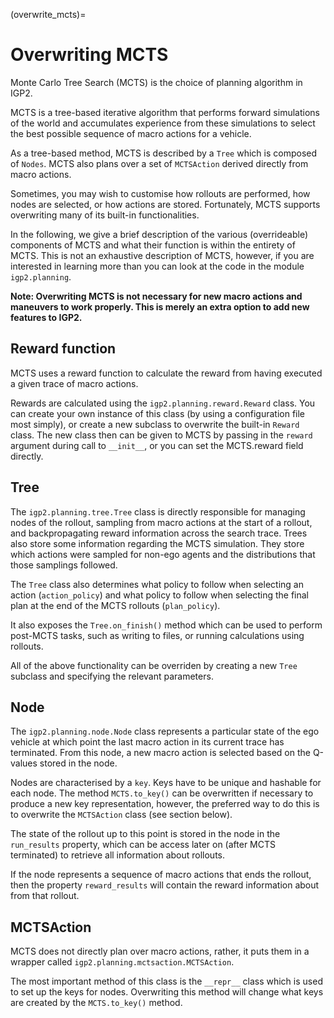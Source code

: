 (overwrite_mcts)=
# Overwriting MCTS

Monte Carlo Tree Search (MCTS) is the choice of planning algorithm in IGP2.

MCTS is a tree-based iterative algorithm that performs forward simulations of the world and accumulates experience from these simulations to select the best possible sequence of macro actions for a vehicle.

As a tree-based method, MCTS is described by a `Tree` which is composed of `Nodes`. 
MCTS also plans over a set of `MCTSAction` derived directly from macro actions.

Sometimes, you may wish to customise how rollouts are performed, how nodes are selected, or how actions are stored. 
Fortunately, MCTS supports overwriting many of its built-in functionalities.

In the following, we give a brief description of the various (overrideable) components of MCTS and what their function is within the entirety of MCTS.
This is not an exhaustive description of MCTS, however, if you are interested in learning more than you can look at the code in the module `igp2.planning`.

**Note: Overwriting MCTS is not necessary for new macro actions and maneuvers to work properly. This is merely an extra option to add new features to IGP2.**

## Reward function

MCTS uses a reward function to calculate the reward from having executed a given trace of macro actions.

Rewards are calculated using the `igp2.planning.reward.Reward` class.
You can create your own instance of this class (by using a configuration file most simply), or create a new subclass to overwrite the built-in `Reward` class.
The new class then can be given to MCTS by passing in the `reward` argument during call to `__init__`, or you can set the MCTS.reward field directly.

## Tree 

The `igp2.planning.tree.Tree` class is directly responsible for managing nodes of the rollout, sampling from macro actions at the start of a rollout, and backpropagating reward information across the search trace.
Trees also store some information regarding the MCTS simulation. 
They store which actions were sampled for non-ego agents and the distributions that those samplings followed.

The `Tree` class also determines what policy to follow when selecting an action (`action_policy`) and what policy to follow when selecting the final plan at the end of the MCTS rollouts (`plan_policy`).

It also exposes the `Tree.on_finish()` method which can be used to perform post-MCTS tasks, such as writing to files, or running calculations using rollouts.

All of the above functionality can be overriden by creating a new `Tree` subclass and specifying the relevant parameters.

## Node
 The `igp2.planning.node.Node` class represents a particular state of the ego vehicle at which point the last macro action in its current trace has terminated.
 From this node, a new macro action is selected based on the Q-values stored in the node. 
 
Nodes are characterised by a `key`.
Keys have to be unique and hashable for each node.
The method `MCTS.to_key()` can be overwritten if necessary to produce a new key representation, however, the preferred way to do this is to overwrite the `MCTSAction` class (see section below).

The state of the rollout up to this point is stored in the node in the `run_results` property, which can be access later on (after MCTS terminated) to retrieve all information about rollouts.

If the node represents a sequence of macro actions that ends the rollout, then the property `reward_results` will contain the reward information about from that rollout.

## MCTSAction

MCTS does not directly plan over macro actions, rather, it puts them in a wrapper called `igp2.planning.mctsaction.MCTSAction`. 

The most important method of this class is the `__repr__` class which is used to set up the keys for nodes.
Overwriting this method will change what keys are created by the `MCTS.to_key()` method.